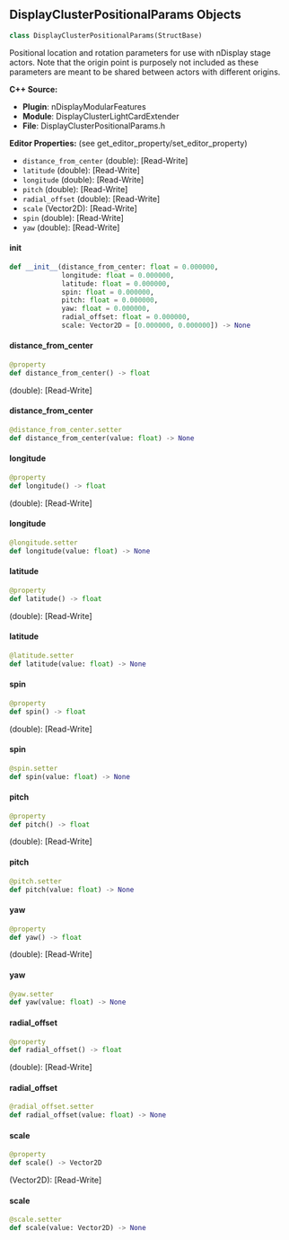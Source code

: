 ## DisplayClusterPositionalParams Objects

```python
class DisplayClusterPositionalParams(StructBase)
```

Positional location and rotation parameters for use with nDisplay stage actors.
Note that the origin point is purposely not included as these parameters are meant to be shared between actors
with different origins.

**C++ Source:**

- **Plugin**: nDisplayModularFeatures
- **Module**: DisplayClusterLightCardExtender
- **File**: DisplayClusterPositionalParams.h

**Editor Properties:** (see get_editor_property/set_editor_property)

- ``distance_from_center`` (double):  [Read-Write]
- ``latitude`` (double):  [Read-Write]
- ``longitude`` (double):  [Read-Write]
- ``pitch`` (double):  [Read-Write]
- ``radial_offset`` (double):  [Read-Write]
- ``scale`` (Vector2D):  [Read-Write]
- ``spin`` (double):  [Read-Write]
- ``yaw`` (double):  [Read-Write]

<a id="unreal.DisplayClusterPositionalParams.__init__"></a>

#### __init__

```python
def __init__(distance_from_center: float = 0.000000,
             longitude: float = 0.000000,
             latitude: float = 0.000000,
             spin: float = 0.000000,
             pitch: float = 0.000000,
             yaw: float = 0.000000,
             radial_offset: float = 0.000000,
             scale: Vector2D = [0.000000, 0.000000]) -> None
```

<a id="unreal.DisplayClusterPositionalParams.distance_from_center"></a>

#### distance_from_center

```python
@property
def distance_from_center() -> float
```

(double):  [Read-Write]

<a id="unreal.DisplayClusterPositionalParams.distance_from_center"></a>

#### distance_from_center

```python
@distance_from_center.setter
def distance_from_center(value: float) -> None
```

<a id="unreal.DisplayClusterPositionalParams.longitude"></a>

#### longitude

```python
@property
def longitude() -> float
```

(double):  [Read-Write]

<a id="unreal.DisplayClusterPositionalParams.longitude"></a>

#### longitude

```python
@longitude.setter
def longitude(value: float) -> None
```

<a id="unreal.DisplayClusterPositionalParams.latitude"></a>

#### latitude

```python
@property
def latitude() -> float
```

(double):  [Read-Write]

<a id="unreal.DisplayClusterPositionalParams.latitude"></a>

#### latitude

```python
@latitude.setter
def latitude(value: float) -> None
```

<a id="unreal.DisplayClusterPositionalParams.spin"></a>

#### spin

```python
@property
def spin() -> float
```

(double):  [Read-Write]

<a id="unreal.DisplayClusterPositionalParams.spin"></a>

#### spin

```python
@spin.setter
def spin(value: float) -> None
```

<a id="unreal.DisplayClusterPositionalParams.pitch"></a>

#### pitch

```python
@property
def pitch() -> float
```

(double):  [Read-Write]

<a id="unreal.DisplayClusterPositionalParams.pitch"></a>

#### pitch

```python
@pitch.setter
def pitch(value: float) -> None
```

<a id="unreal.DisplayClusterPositionalParams.yaw"></a>

#### yaw

```python
@property
def yaw() -> float
```

(double):  [Read-Write]

<a id="unreal.DisplayClusterPositionalParams.yaw"></a>

#### yaw

```python
@yaw.setter
def yaw(value: float) -> None
```

<a id="unreal.DisplayClusterPositionalParams.radial_offset"></a>

#### radial_offset

```python
@property
def radial_offset() -> float
```

(double):  [Read-Write]

<a id="unreal.DisplayClusterPositionalParams.radial_offset"></a>

#### radial_offset

```python
@radial_offset.setter
def radial_offset(value: float) -> None
```

<a id="unreal.DisplayClusterPositionalParams.scale"></a>

#### scale

```python
@property
def scale() -> Vector2D
```

(Vector2D):  [Read-Write]

<a id="unreal.DisplayClusterPositionalParams.scale"></a>

#### scale

```python
@scale.setter
def scale(value: Vector2D) -> None
```

<a id="unreal.GeometryMaskReadParameters"></a>